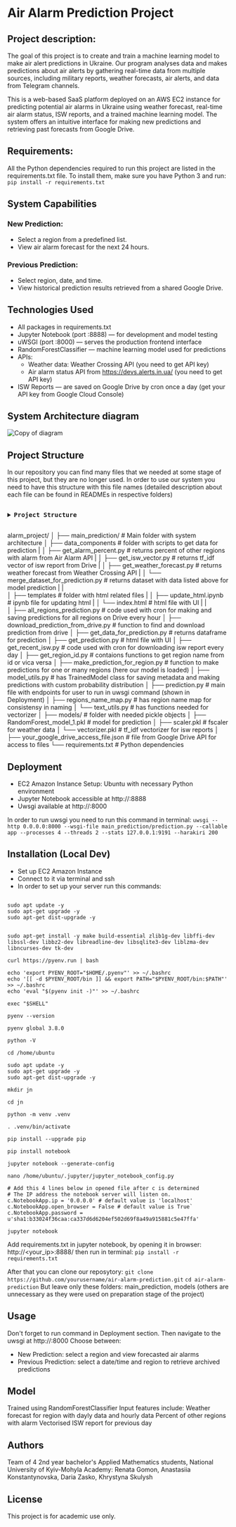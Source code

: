 # Air Alarm Prediction Project
## Project description:
The goal of this project is to create and train a machine learning model to make air alert predictions in Ukraine. Our program analyses data and makes predictions about air alerts by gathering real-time data from multiple sources, including military reports, weather forecasts, air alerts, and data from Telegram channels.

This is a web-based SaaS platform deployed on an AWS EC2 instance for predicting potential air alarms in Ukraine using weather forecast, real-time air alarm status, ISW reports, and a trained machine learning model. The system offers an intuitive interface for making new predictions and retrieving past forecasts from Google Drive.

## Requirements:
All the Python dependencies required to run this project are listed in the requirements.txt file.
To install them, make sure you have Python 3 and run:
``` pip install -r requirements.txt ```


## System Capabilities 
### New Prediction:
- Select a region from a predefined list.
- View air alarm forecast for the next 24 hours.
### Previous Prediction:
- Select region, date, and time.
- View historical prediction results retrieved from a shared Google Drive.


## Technologies Used
- All packages in requirements.txt
- Jupyter Notebook (port :8888) — for development and model testing
- uWSGI (port :8000) — serves the production frontend interface
- RandomForestClassifier — machine learning model used for predictions
- APIs:
  - Weather data: Weather Crossing API (you need to get API key)
  - Air alarm status API from https://devs.alerts.in.ua/ (you need to get API key)
- ISW Reports — are saved on Google Drive by cron once a day (get your API key from Google Cloud Console)

## System Architecture diagram 
![Copy of diagram](https://github.com/user-attachments/assets/77934592-6e06-4440-8a50-624a8e0d1bfe)

## Project Structure
In our repository you can find many files that we needed at some stage of this project, but they are no longer used. In order to use our system you need to have this structure with this file names (detailed description about each file can be found in READMEs in respective folders)

<pre lang="markdown"> <details> <summary><strong>Project Structure</strong></summary> ``` alarm_project/ │ ├── main_prediction/ # Main folder with system architecture │ ├── data_components/ # Scripts to get data for prediction │ ├── get_alarm_percent.py # Returns % of other regions with alarm from Air Alarm API │ ├── get_isw_vector.py # Returns TF-IDF vector of ISW report from Drive │ ├── get_weather_forecast.py # Gets weather forecast from Weather Crossing API │ └── merge_dataset_for_prediction.py # Merges all above into dataset for prediction │ ├── templates/ # HTML related files │ ├── update_html.ipynb # Notebook to update HTML │ └── index.html # Main HTML UI file │ ├── all_regions_prediction.py # Used with cron to predict for all regions hourly and save to Drive ├── download_prediction_from_drive.py # Finds and downloads predictions from Drive ├── get_data_for_prediction.py # Returns dataframe for prediction ├── get_prediction.py # UI interface (HTML + logic) ├── get_recent_isw.py # Used with cron to download ISW reports daily ├── get_region_id.py # Functions for converting region name ↔ ID ├── make_prediction_for_region.py # Loads model and predicts for one/many regions ├── model_utils.py # TrainedModel class with metadata and probability logic ├── prediction.py # Main UWSGI entry file with user endpoints ├── regions_name_map.py # Region name mapping for consistency ├── text_utils.py # Utilities for ISW vectorization │ ├── models/ # Pickled model and preprocessing files │ ├── RandomForest_model_1.pkl # Trained RandomForestClassifier │ ├── scaler.pkl # Scaler for weather data │ └── vectorizer.pkl # TF-IDF vectorizer for ISW reports │ ├── your_google_drive_access_file.json # Credentials file for Google Drive API └── requirements.txt # Python dependencies ``` </details> </pre>

alarm_project/
│
├── main_prediction/                               # Main folder with system architecture
│   ├── data_components                            # folder with scripts to get data for prediction
|   │   ├── get_alarm_percent.py                   # returns percent of other regions with alarm from Air Alarm API
|   │   ├── get_isw_vector.py                      # returns tf_idf vector of isw report from Drive
|   │   ├── get_weather_forecast.py                # returns weather forecast from Weather Crossing API
|   │   └── merge_dataset_for_prediction.py        # returns dataset with data listed above for model prediction
|   |   
│   ├── templates                                  # folder with html related files
|   │   ├── update_html.ipynb                      # ipynb file for updating html
|   │   └── index.html                             # html file with UI
|   |   
│   ├── all_regions_prediction.py                  # code used with cron for making and saving predictions for all regions on Drive every hour
│   ├── download_prediction_from_drive.py          # function to find and download prediction from drive
│   ├── get_data_for_prediction.py                 # returns dataframe for prediction
│   ├── get_prediction.py                          # html file with UI
│   ├── get_recent_isw.py                          # code used with cron for downloading isw report every day
│   ├── get_region_id.py                           # contaions functions to get region name from id or vica versa
│   ├── make_prediction_for_region.py              # function to make predictions for one or many regions (here our model is loaded)
│   ├── model_utils.py                             # has TrainedModel class for saving metadata and making predictions with custom probability distribution
│   ├── prediction.py                              # main file with endpoints for user to run in uwsgi command (shown in Deployment)
│   ├── regions_name_map.py                        # has region name map for consistensy in naming
│   └── text_utils.py                              # has functions needed for vectorizer
│
├── models/                                        # folder with needed pickle objects
│   ├── RandomForest_model_1.pkl                   # model for prediction
│   ├── scaler.pkl                                 # fscaler for weather data
│   └── vectorizer.pkl                             # tf_idf vectorizer for isw reports
│
├── your_google_drive_access_file.json             # file from Google Drive API for access to files
└── requirements.txt                               # Python dependencies


## Deployment
- EC2 Amazon Instance Setup: Ubuntu with necessary Python environment
- Jupyter Notebook accessible at http://<your-ec2-ip>:8888
- Uwsgi available at http://<your-ec2-ip>:8000

In order to run uwsgi you need to run this command in terminal:
``` uwsgi --http 0.0.0.0:8000 --wsgi-file main_prediction/prediction.py --callable app --processes 4 --threads 2 --stats 127.0.0.1:9191 --harakiri 200 ```


## Installation (Local Dev)
- Set up EC2 Amazon Instance
- Connect to it via terminal and ssh
- In order to set up your server run this commands:
``` cd Downloads

sudo apt update -y
sudo apt-get upgrade -y
sudo apt-get dist-upgrade -y

 
sudo apt-get install -y make build-essential zlib1g-dev libffi-dev libssl-dev libbz2-dev libreadline-dev libsqlite3-dev liblzma-dev libncurses-dev tk-dev
 
curl https://pyenv.run | bash
 
echo 'export PYENV_ROOT="$HOME/.pyenv"' >> ~/.bashrc
echo '[[ -d $PYENV_ROOT/bin ]] && export PATH="$PYENV_ROOT/bin:$PATH"' >> ~/.bashrc
echo 'eval "$(pyenv init -)"' >> ~/.bashrc
 
exec "$SHELL"

pyenv --version

pyenv global 3.8.0
 
python -V

cd /home/ubuntu

sudo apt update -y
sudo apt-get upgrade -y
sudo apt-get dist-upgrade -y

mkdir jn

cd jn

python -m venv .venv

. .venv/bin/activate

pip install --upgrade pip
 
pip install notebook

jupyter notebook --generate-config
 
nano /home/ubuntu/.jupyter/jupyter_notebook_config.py

# Add this 4 lines below in opened file after c is determined
# The IP address the notebook server will listen on.
c.NotebookApp.ip = '0.0.0.0' # default value is 'localhost'
c.NotebookApp.open_browser = False # default value is True`
c.NotebookApp.password = u'sha1:b33024f36caa:ca337d6d6204ef502d69f8a49a915881c5e47ffa' 

jupyter notebook
```

Add requirements.txt in jupyter notebook, by opening it in browser: http://<your_ip>:8888/
then run in terminal:
```pip install -r requirements.txt```

After that you can clone our reposytory:
``` git clone https://github.com/yourusername/air-alarm-prediction.git ```
``` cd air-alarm-prediction ```
But leave only these folders: main_prediction, models (others are unnecessary as they were used on preparation stage of the project)

## Usage
Don't forget to run command in Deployment section.
Then navigate to the uwsgi at http://<your-ec2-ip>:8000
Choose between:
- New Prediction: select a region and view forecasted air alarms
- Previous Prediction: select a date/time and region to retrieve archived predictions

## Model
Trained using RandomForestClassifier
Input features include:
Weather forecast for region with dayly data and hourly data
Percent of other regions with alarm
Vectorised ISW report for previous day

## Authors
Team of 4 2nd year bachelor's Applied Mathematics students, National University of Kyiv-Mohyla Academy:
Renata Gomon, Anastasiia Konstantynovska, Daria Zasko, Khrystyna Skulysh

## License
This project is for academic use only.

